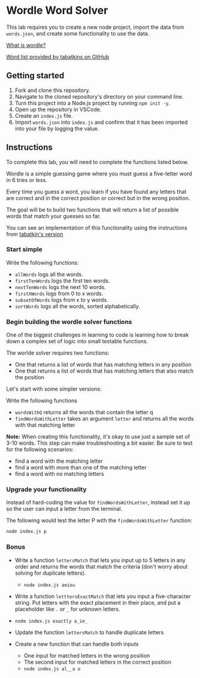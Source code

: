 # Wordle Word Solver

This lab requires you to create a new node project, import the data from `words.json`, and create some functionality to use the data.

[What is wordle?](https://www.nytimes.com/games/wordle/index.html)

[Word list provided by tabatkins on GitHub](https://github.com/tabatkins/wordle-list)

## Getting started

1. Fork and clone this repository.
1. Navigate to the cloned repository's directory on your command line.
1. Turn this project into a Node.js project by running `npm init -y`.
1. Open up the repository in VSCode.
1. Create an `index.js` file.
1. Import `words.json` into `index.js` and confirm that it has been imported into your file by logging the value.

## Instructions

To complete this lab, you will need to complete the functions listed below.

Wordle is a simple guessing game where you must guess a five-letter word in 6 tries or less.

Every time you guess a word, you learn if you have found any letters that are correct and in the correct position or correct but in the wrong position.

The goal will be to build two functions that will return a list of possible words that match your guesses so far.

You can see an implementation of this functionality using the instructions from [tabatkin's version](https://github.com/tabatkins/wordle-list#filtering-guesses-with-grep)

### Start simple

Write the following functions:

- `allWords` logs all the words.
- `firstTenWords` logs the first ten words.
- `nextTenWords` logs the next 10 words.
- `firstXWords` logs from 0 to x words.
- `subsetOfWords` logs from x to y words.
- `sortWords` logs all the words, sorted alphabetically.

### Begin building the wordle solver functions

One of the biggest challenges in learning to code is learning how to break down a complex set of logic into small testable functions.

The worlde solver requires two functions:

- One that returns a list of words that has matching letters in any position
- One that returns a list of words that has matching letters that also match the position

Let's start with some simpler versions:

Write the following functions

- `wordsWithQ` returns all the words that contain the letter q
- `findWordsWithLetter` takes an argument `letter` and returns all the words with that matching letter

**Note:** When creating this functionality, it's okay to use just a sample set of 3-10 words. This step can make troubleshooting a bit easier. Be sure to test for the following scenarios:

- find a word with the matching letter
- find a word with more than one of the matching letter
- find a word with no matching letters

### Upgrade your functionality

Instead of hard-coding the value for `findWordsWithLetter`, instead set it up so the user can input a letter from the terminal.

The following would test the letter P with the `findWordsWithLetter` function:

```bash
node index.js p
```

### Bonus

- Write a function `lettersMatch` that lets you input up to 5 letters in any order and returns the words that match the criteria (don't worry about solving for duplicate letters).
  - `node index.js aeiou`

- Write a function `letttersExactMatch` that lets you input a five-character string. Put letters with the exact placement in their place, and put a placeholder like `.` or `_` for unknown letters.
- `node index.js exactly a_ie_`

- Update the function `lettersMatch` to handle duplicate letters
- Create a new function that can handle both inputs
  - One input for matched letters in the wrong position
  - The second input for matched letters in the correct position
  - `node index.js al__a o`
